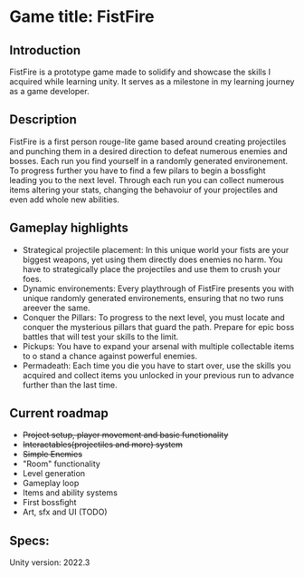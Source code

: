 # Game title: FistFire

## Introduction

FistFire is a prototype game made to solidify and showcase the skills I acquired while learning unity. It serves as a milestone in my learning journey as a game developer.

## Description

FistFire is a first person rouge-lite game based around creating projectiles and punching them in a desired direction to defeat numerous enemies and bosses. Each run you find yourself in a randomly generated environement. To progress further you have to find a few pilars to begin a bossfight leading you to the next level. Through each run you can collect numerous items altering your stats, changing the behavoiur of your projectiles and even add whole new abilities.

## Gameplay highlights

* Strategical projectile placement: In this unique world your fists are your biggest weapons, yet using them directly does enemies no harm. You have to strategically place the projectiles and use them to crush your foes.
* Dynamic environements: Every playthrough of FistFire presents you with unique randomly generated environements, ensuring that no two runs areever the same.
* Conquer the Pillars: To progress to the next level, you must locate and conquer the mysterious pillars that guard the path. Prepare for epic boss battles that will test your skills to the limit.
* Pickups: You have to expand your arsenal with multiple collectable items to o stand a chance against powerful enemies.
* Permadeath: Each time you die you have to start over, use the skills you acquired and collect items you unlocked in your previous run to advance further than the last time.

## Current roadmap

* ~~Project setup, player movement and basic functionality~~
* ~~Interactables(projectiles and more) system~~
* ~~Simple Enemies~~ 
* "Room" functionality
* Level generation 
* Gameplay loop
* Items and ability systems
* First bossfight
* Art, sfx and UI (TODO)

## Specs:

Unity version: 2022.3
